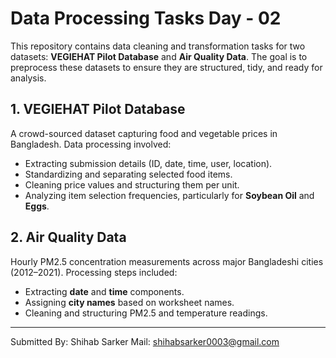 # Data Processing Tasks Day - 02

This repository contains data cleaning and transformation tasks for two datasets: **VEGIEHAT Pilot Database** and **Air Quality Data**. The goal is to preprocess these datasets to ensure they are structured, tidy, and ready for analysis.

## 1. VEGIEHAT Pilot Database  
A crowd-sourced dataset capturing food and vegetable prices in Bangladesh. Data processing involved:  
- Extracting submission details (ID, date, time, user, location).  
- Standardizing and separating selected food items.  
- Cleaning price values and structuring them per unit.  
- Analyzing item selection frequencies, particularly for **Soybean Oil** and **Eggs**.

## 2. Air Quality Data  
Hourly PM2.5 concentration measurements across major Bangladeshi cities (2012–2021). Processing steps included:  
- Extracting **date** and **time** components.  
- Assigning **city names** based on worksheet names.  
- Cleaning and structuring PM2.5 and temperature readings.  

---
Submitted By: Shihab Sarker
Mail: shihabsarker0003@gmail.com
